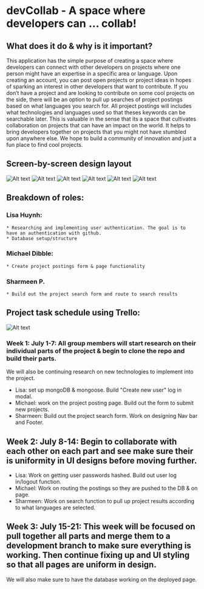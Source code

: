# devCollab - A space where developers can … collab! 

## What does it do & why is it important? 
This application has the simple purpose of creating a space where developers can connect with other developers on projects where one person might have an expertise in a specific area or language. Upon creating an account, you can post open projects or project ideas in hopes of sparking an interest in other developers that want to contribute. If you don’t have a project and are looking to contribute on some cool projects on the side, there will be an option to pull up searches of project postings based on what languages you search for. All project postings will includes what technologies and languages used so that theses keywords can be searchable later. This is valuable in the sense that its a space that cultivates collaboration on projects that can have an impact on the world. It helps to bring developers together on projects that you might not have stumbled upon anywhere else. We hope to build a community of innovation and just a fun place to find cool projects. 


## Screen-by-screen design layout 
![Alt text](./proj-imgs/start.PNG?raw=true)
![Alt text](./proj-imgs/login.PNG?raw=true)
![Alt text](./proj-imgs/findproj.PNG?raw=true)
![Alt text](./proj-imgs/projsearch.PNG?raw=true)
![Alt text](./proj-imgs/submit.PNG?raw=true)
![Alt text](./proj-imgs/submitproj.PNG?raw=true)


## Breakdown of roles: 
### Lisa Huynh: 
    * Researching and implementing user authentication. The goal is to have an authentication with github.
    * Database setup/structure 
### Michael Dibble:
	* Create project postings form & page functionality
		       
### Sharmeen P. 
	* Build out the project search form and route to search results  



## Project task schedule using Trello:  
![Alt text](/proj-imgs/trello.PNG?raw=true)

### Week 1: July 1-7: All group members will start research on their individual parts of the project & begin to clone the repo and build their parts.
We will also be continuing research on new technologies to implement into the project. 
* Lisa: set up mongoDB & mongoose. Build "Create new user" log in modal. 
* Michael: work on the project posting page. Build out the form to submit new projects. 
* Sharmeen: Build out the project search form. Work on designing Nav bar and Footer.

## Week 2: July 8-14: Begin to collaborate with each other on each part and see make sure their is uniformity in UI designs before moving further. 
* Lisa: Work on getting user passwords hashed. Build out user log in/logout function.
* Michael: Work on routing the postings so they are pushed to the DB & on page. 
* Sharmeen: Work on search function to pull up project results according to what languages are selected. 

## Week 3: July 15-21: This week will be focused on pull together all parts and merge them to a development branch to make sure everything is working. Then continue fixing up and UI styling so that all pages are uniform in design. 
We will also make sure to have the database working on the deployed page. 
